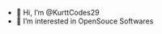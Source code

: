 - 👋 Hi, I’m @KurttCodes29
- 👀 I’m interested in OpenSouce Softwares

<!---
KurttCodes29/KurttCodes29 is a ✨ special ✨ repository because its `README.md` (this file) appears on your GitHub profile.
You can click the Preview link to take a look at your changes.
--->
